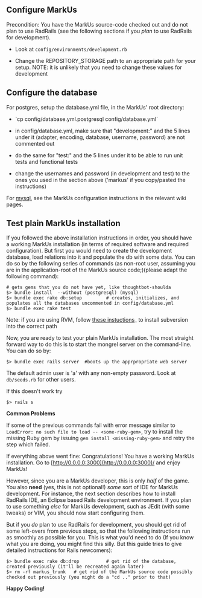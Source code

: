 Configure MarkUs
----------------

Precondition: You have the MarkUs source-code checked out and do not plan to use RadRails (see the following sections if you *plan* to use RadRails for development).

-   Look at `config/environments/development.rb`

-   Change the REPOSITORY\_STORAGE path to an appropriate path for your setup. NOTE: it is unlikely that you need to change these values for development

Configure the database
-----------------------
For postgres, setup the database.yml file, in the MarkUs' root directory:

-   \`cp config/database.yml.postgresql config/database.yml\`

-   in config/database.yml, make sure that "development:" and the 5 lines under it (adapter, encoding, database, username, password) are not commented out

-   do the same for "test:" and the 5 lines under it to be able to run unit tests and functional tests

-   change the usernames and password (in development and test) to the ones you used in the section above ('markus' if you copy/pasted the instructions)

For [mysql](SettingUpMySQL), see the MarkUs configuration instructions in the relevant wiki pages.


Test plain MarkUs installation
------------------------------

If you followed the above installation instructions in order, you should have a working MarkUs installation (in terms of required software and required configuration). But first you would need to create the development database, load relations into it and populate the db with some data. You can do so by the following series of commands (as non-root user, assuming you are in the application-root of the MarkUs source code;)(please adapt the following command):

    # gets gems that you do not have yet, like thoughtbot-shoulda 
    $> bundle install  --without (postgresql) (mysql)
    $> bundle exec rake db:setup         # creates, initializes, and populates all the databases uncommented in config/database.yml
    $> bundle exec rake test

Note: if you are using RVM, follow [these instuctions](RVM)\_ to install subversion into the correct path

Now, you are ready to test your plain MarkUs installation. The most straight forward way to do this is to start the mongrel server on the command-line. You can do so by:

    $> bundle exec rails server  #boots up the apprpropriate web server

The default admin user is 'a' with any non-empty password. Look at `db/seeds.rb` for other users.

If this doesn't work try

    $> rails s

**Common Problems**

If some of the previous commands fail with error message similar to `LoadError: no such file to load -- <some-ruby-gem>`, try to install the missing Ruby gem by issuing `gem install <missing-ruby-gem>` and retry the step which failed.

If everything above went fine: Congratulations! You have a working MarkUs installation. Go to [http://0.0.0.0:3000](http://0.0.0.0:3000)/ and enjoy MarkUs!

However, since you are a MarkUs developer, this is only *half* of the game. You also **need** (yes, this is not optional!) *some* sort of IDE for MarkUs development. For instance, the next section describes how to install RadRails IDE, an Eclipse based Rails development environment. If you plan to use something *else* for MarkUs development, such as JEdit (with some tweaks) or VIM, you should now start configuring them.

But if you *do* plan to use RadRails for development, you should get rid of some left-overs from previous steps, so that the following instructions run as smoothly as possible for you. This is what you'd need to do (If you know what you are doing, you might find this silly. But this guide tries to give detailed instructions for Rails newcomers):

    $> bundle exec rake db:drop          # get rid of the database, created previously (it'll be recreated again later)
    $> rm -rf markus_trunk   # get rid of the MarkUs source code possibly checked out previously (you might do a "cd .." prior to that)

**Happy Coding!**
